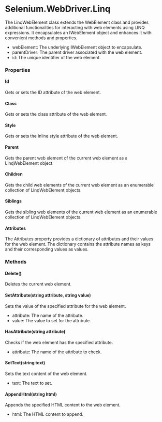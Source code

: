 # Selenium.WebDriver.Linq

The LinqWebElement class extends the WebElement class and provides additional functionalities for interacting with web elements using LINQ expressions. It encapsulates an IWebElement object and enhances it with convenient methods and properties.


- webElement: The underlying IWebElement object to encapsulate.
- parentDriver: The parent driver associated with the web element.
- id: The unique identifier of the web element.

### Properties

#### Id
Gets or sets the ID attribute of the web element.

#### Class
Gets or sets the class attribute of the web element.

#### Style
Gets or sets the inline style attribute of the web element.

#### Parent
Gets the parent web element of the current web element as a LinqWebElement object.

#### Children
Gets the child web elements of the current web element as an enumerable collection of LinqWebElement objects.

#### Siblings
Gets the sibling web elements of the current web element as an enumerable collection of LinqWebElement objects.

#### Attributes
The Attributes property provides a dictionary of attributes and their values for the web element. The dictionary contains the attribute names as keys and their corresponding values as values.

### Methods

#### Delete()
Deletes the current web element.

#### SetAttribute(string attribute, string value)
Sets the value of the specified attribute for the web element.
- attribute: The name of the attribute.
- value: The value to set for the attribute.

#### HasAttribute(string attribute)
Checks if the web element has the specified attribute.

- attribute: The name of the attribute to check.

#### SetText(string text)
Sets the text content of the web element.

- text: The text to set.

#### AppendHtml(string html)

Appends the specified HTML content to the web element.

- html: The HTML content to append.

